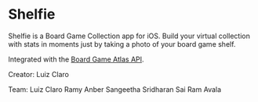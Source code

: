 # Shelfie
Shelfie is a Board Game Collection app for iOS. Build your virtual collection with stats in moments just by taking a photo of your board game shelf.

Integrated with the [Board Game Atlas API](https://www.boardgameatlas.com/api/docs).

Creator: Luiz Claro

Team:
Luiz Claro
Ramy Anber
Sangeetha Sridharan
Sai Ram Avala
